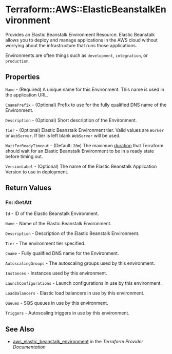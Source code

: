 # Terraform::AWS::ElasticBeanstalkEnvironment

Provides an Elastic Beanstalk Environment Resource. Elastic Beanstalk allows
you to deploy and manage applications in the AWS cloud without worrying about
the infrastructure that runs those applications.

Environments are often things such as `development`, `integration`, or
`production`.

## Properties

`Name` - (Required) A unique name for this Environment. This name is used
in the application URL.

`CnamePrefix` - (Optional) Prefix to use for the fully qualified DNS name of
the Environment.

`Description` - (Optional) Short description of the Environment.

`Tier` - (Optional) Elastic Beanstalk Environment tier. Valid values are `Worker`
or `WebServer`. If tier is left blank `WebServer` will be used.

`WaitForReadyTimeout` - (Default: `20m`) The maximum
[duration](https://golang.org/pkg/time/#ParseDuration) that Terraform should
wait for an Elastic Beanstalk Environment to be in a ready state before timing
out.

`VersionLabel` - (Optional) The name of the Elastic Beanstalk Application Version
to use in deployment.


## Return Values

### Fn::GetAtt

`Id` - ID of the Elastic Beanstalk Environment.

`Name` - Name of the Elastic Beanstalk Environment.

`Description` - Description of the Elastic Beanstalk Environment.

`Tier` - The environment tier specified.

`Cname` - Fully qualified DNS name for the Environment.

`AutoscalingGroups` - The autoscaling groups used by this environment.

`Instances` - Instances used by this environment.

`LaunchConfigurations` - Launch configurations in use by this environment.

`LoadBalancers` - Elastic load balancers in use by this environment.

`Queues` - SQS queues in use by this environment.

`Triggers` - Autoscaling triggers in use by this environment.

## See Also

* [aws_elastic_beanstalk_environment](https://www.terraform.io/docs/providers/aws/r/elastic_beanstalk_environment.html) in the _Terraform Provider Documentation_